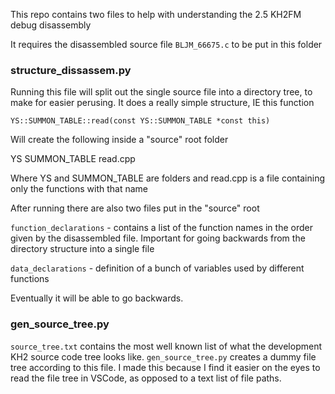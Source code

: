 This repo contains two files to help with understanding the 2.5 KH2FM debug disassembly

It requires the disassembled source file `BLJM_66675.c` to be put in this folder

### structure_dissassem.py

Running this file will split out the single source file into a directory tree, to make for easier perusing. It does a really simple structure, IE this function

`YS::SUMMON_TABLE::read(const YS::SUMMON_TABLE *const this)`

Will create the following inside a "source" root folder

YS
  SUMMON_TABLE
    read.cpp

Where YS and SUMMON_TABLE are folders and read.cpp is a file containing only the functions with that name

After running there are also two files put in the "source" root

`function_declarations` - contains a list of the function names in the order given by the disassembled file. Important for going backwards from the directory structure into a single file

`data_declarations` - definition of a bunch of variables used by different functions

Eventually it will be able to go backwards.

### gen_source_tree.py 

`source_tree.txt` contains the most well known list of what the development KH2 source code tree looks like. `gen_source_tree.py` creates a dummy file tree according to this file. I made this because I find it easier on the eyes to read the file tree in VSCode, as opposed to a text list of file paths.
